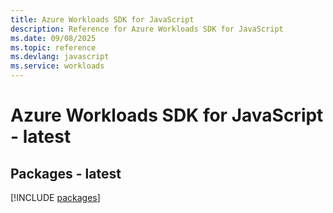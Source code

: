 ```yaml
---
title: Azure Workloads SDK for JavaScript
description: Reference for Azure Workloads SDK for JavaScript
ms.date: 09/08/2025
ms.topic: reference
ms.devlang: javascript
ms.service: workloads
---
```

# Azure Workloads SDK for JavaScript - latest
## Packages - latest
[!INCLUDE [packages](workloads-index.md)]